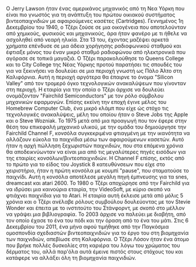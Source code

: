 Ο Jerry Lawson ήταν ένας αμερικάνος μηχανικός από τη Νεα Υόρκη που είναι πιο γνωστός για τη ανάπτυξη του πρώτου οικιακού συστήματος βιντεοπαιχνιδιών με αφαιρούμενες κασέτες (Cartridges).
Γεννημένος 1η Δεκεμβρίου του 1940, ο Τζέρι ζούσε σε μια οικογένεια που αποτελούνταν από χημικούς, φυσικούς και μηχανικούς, άρα ήταν φανέρο με τι ήθελε να ασχοληθεί από νεαρή ηλικία. Στα 13 του, έχοντας μαζέψει αρκετά χρήματα επένδυσε σε μια άδεια χορήγησης ραδιοφωνικού σταθμού και έφτιαξε μόνος του έναν μικρό σταθμό ραδιοφώνου από ηλεκτρονικά που αγόρασε σε τοπικά μαγαζιά. 
Ο Τζέρι παρακολούθησε το Queens College και το City College της Νέας Υόρκης προτού παρατήσει τις σπουδές του για να ξεκινήσει να δουλεύει σε μια περιοχή γνωστή ως Πάλο Άλτο στη Καλιφόρνια. Αυτή η περιοχή αργότερα θα έπαιρνε το όνομα "Silicon Valley" από τον τρομερό όγκο τεχνολογικών ανακαλύψεων που γίνονταν στη περιοχή. Η εταιρία για την οποία ο Τζέρι άρχισε να δουλεύει ονομάζονταν "Fairchild Semiconductors" με τον ρόλο σύμβολου μηχανικών εφαρμογών. Επίσης εκείνη την εποχή έγινε μέλος του Homebrew Computer Club, ένα μικρό κλάμπ που είχε ώς στόχο τις τεχνολογικές ανακαλύψεις, μέλη του οποίου ήταν ο Steve Jobs της Apple και ο Steve Wozniak.
Το 1975 μετά από μια προαγωγή που τον έφερε στην θέση του επικεφαλή μηχανικό υλικού, με την ομάδα του δημιούργησε την Fairchild Channel F, κονσόλα συγκεκριμένα φτιαγμένη με την ικανότητα να αλλάζουν εύκολα τα παιχνίδια μέσω των αφαιρούμενων κασετών. Αυτό ήταν η αρχή πώλληση ξεχωριστών παιχνιδιών, που στα επόμενα χρόνια θα αποδεικνύωνταν να είναι μια από τις μεγαλύτερες πηγές εισόδων για της εταιρίες κονσόλων/βιντεοπαιχνιδιών. Η Channel F επίσης, εκτός από το πρώτο για το είδος του Joystick 8 κατευθύνσεων που είχε στο χειριστήριο, ήταν η πρώτη κονσόλα με κουμπί "pause", που σταματούσε το παιχνίδι. Αυτή η κονσόλα αποτέλεσε μεγάλη πηγή έμπνευσης για τα snes, dreamcast και atari 2600.
Το 1980 ο Τζέρι αποχώρησε από την Fairchild για να ιδρύσει μια καινούρια εταιρία, την VideoSoft, με κύριο σκοπό να φτιάχνει παιχνίδια για το Atari. Η εταιρία αυτή έκλεισε μετά από μόλις 5 χρόνια και ο Τζέρι ανέλαβε ρόλους συμβούλου δουλεύοντας με τον Stevie Wonder και έπειτα με το ινστιτούτο του Στάνφορντ, με σκοπό στο μέλλον να γράψει μια βιβλιογραφία.
Το 2003 άρχισε να παλεύει με διαβήτη, από τον οποίο έχασε το ένα του πόδι και την όραση από το ένα του μάτι. Στις 6 Δεκεμβρίου του 2011, ένα μήνα αφού τιμήθηκε από την Παγκόσμια ομοσπονδία σχεδιαστών βιντεοπαιχνιδιών για το έργο του στη βιομηχανία των παιχνιδιών, απεβίωσε στη Καλιφόρνια. 
Ο Τζέρι Λόσον ήταν ένα άτομο που βρήκε πολλές δυσκολίες στη καριέρα του λόγω του χρώματος του δέρματος του, αλλά παρ'όλα αυτά έμεινε πιστός στους στόχους του και κατάφερε να αλλάξει όλη τη βιομηχανία παιχνιδιών.
